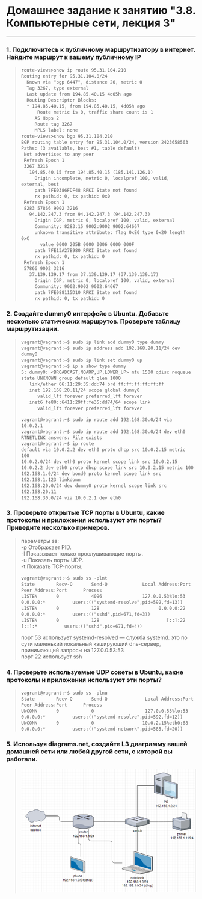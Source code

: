 # Домашнее задание к занятию "3.8. Компьютерные сети, лекция 3"

---
### 1. Подключитесь к публичному маршрутизатору в интернет. Найдите маршрут к вашему публичному IP
> ```commandline
> route-views>show ip route 95.31.104.210
> Routing entry for 95.31.104.0/24
>   Known via "bgp 6447", distance 20, metric 0
>   Tag 3267, type external
>   Last update from 194.85.40.15 4d05h ago
>   Routing Descriptor Blocks:
>   * 194.85.40.15, from 194.85.40.15, 4d05h ago
>       Route metric is 0, traffic share count is 1
>      AS Hops 2
>      Route tag 3267
>      MPLS label: none
> route-views>show bgp 95.31.104.210
> BGP routing table entry for 95.31.104.0/24, version 2423658563
> Paths: (3 available, best #1, table default)
>  Not advertised to any peer
>  Refresh Epoch 1
>  3267 3216
>    194.85.40.15 from 194.85.40.15 (185.141.126.1)
>      Origin incomplete, metric 0, localpref 100, valid, external, best
>      path 7FE0386FDF48 RPKI State not found
>      rx pathid: 0, tx pathid: 0x0
>  Refresh Epoch 1
>  8283 57866 9002 3216
>    94.142.247.3 from 94.142.247.3 (94.142.247.3)
>      Origin IGP, metric 0, localpref 100, valid, external
>      Community: 8283:15 9002:9002 9002:64667
>      unknown transitive attribute: flag 0xE0 type 0x20 length 0xC
>        value 0000 205B 0000 0006 0000 000F
>      path 7FE13A27B980 RPKI State not found
>      rx pathid: 0, tx pathid: 0
>  Refresh Epoch 1
>  57866 9002 3216
>    37.139.139.17 from 37.139.139.17 (37.139.139.17)
>      Origin IGP, metric 0, localpref 100, valid, external
>      Community: 9002:9002 9002:64667
>      path 7FE088115D10 RPKI State not found
>      rx pathid: 0, tx pathid: 0
> ```
### 2. Создайте dummy0 интерфейс в Ubuntu. Добавьте несколько статических маршрутов. Проверьте таблицу маршрутизации.
> ```commandline
> vagrant@vagrant:~$ sudo ip link add dummy0 type dummy
> vagrant@vagrant:~$ sudo ip address add 192.168.20.11/24 dev dummy0
> vagrant@vagrant:~$ sudo ip link set dummy0 up
> vagrant@vagrant:~$ ip a show type dummy
> 5: dummy0: <BROADCAST,NOARP,UP,LOWER_UP> mtu 1500 qdisc noqueue state UNKNOWN group default qlen 1000
>    link/ether 66:11:29:35:dd:74 brd ff:ff:ff:ff:ff:ff
>    inet 192.168.20.11/24 scope global dummy0
>       valid_lft forever preferred_lft forever
>    inet6 fe80::6411:29ff:fe35:dd74/64 scope link
>       valid_lft forever preferred_lft forever
> ```
> ```commandline
> vagrant@vagrant:~$ sudo ip route add 192.168.30.0/24 via 10.0.2.1
> vagrant@vagrant:~$ sudo ip route add 192.168.30.0/24 dev eth0
> RTNETLINK answers: File exists
> vagrant@vagrant:~$ ip route
> default via 10.0.2.2 dev eth0 proto dhcp src 10.0.2.15 metric 100
> 10.0.2.0/24 dev eth0 proto kernel scope link src 10.0.2.15
> 10.0.2.2 dev eth0 proto dhcp scope link src 10.0.2.15 metric 100
> 192.168.1.0/24 dev bond0 proto kernel scope link src 192.168.1.123 linkdown
> 192.168.20.0/24 dev dummy0 proto kernel scope link src 192.168.20.11
> 192.168.30.0/24 via 10.0.2.1 dev eth0 
> ```
### 3. Проверьте открытые TCP порты в Ubuntu, какие протоколы и приложения используют эти порты? Приведите несколько примеров.
> параметры ss:  
> -p Отображает PID.  
> -l Показывает только прослушивающие порты.   
> -u Показать порты UDP.  
> -t Показать TCP-порты.  
> ```commandline
> vagrant@vagrant:~$ sudo ss -plnt
> State        Recv-Q       Send-Q             Local Address:Port             Peer Address:Port      Process
> LISTEN       0            4096               127.0.0.53%lo:53                    0.0.0.0:*          users:(("systemd-resolve",pid=592,fd=13))
> LISTEN       0            128                      0.0.0.0:22                    0.0.0.0:*          users:(("sshd",pid=671,fd=3))
> LISTEN       0            128                         [::]:22                       [::]:*          users:(("sshd",pid=671,fd=4))
> ``` 
> порт 53 использует systemd-resolved — служба systemd. это по сути маленький локальный кэширующий dns-сервер, принимающий запросы на 127.0.0.53:53  
> порт 22 использует ssh  
### 4. Проверьте используемые UDP сокеты в Ubuntu, какие протоколы и приложения используют эти порты?  
> ```commandline
> vagrant@vagrant:~$ sudo ss -plnu
> State        Recv-Q       Send-Q              Local Address:Port             Peer Address:Port      Process
> UNCONN       0            0                   127.0.0.53%lo:53                    0.0.0.0:*          users:(("systemd-resolve",pid=592,fd=12))
> UNCONN       0            0                  10.0.2.15%eth0:68                    0.0.0.0:*          users:(("systemd-network",pid=585,fd=20))
> ```
### 5. Используя diagrams.net, создайте L3 диаграмму вашей домашней сети или любой другой сети, с которой вы работали.
> ![](./img/home_lan.PNG) 